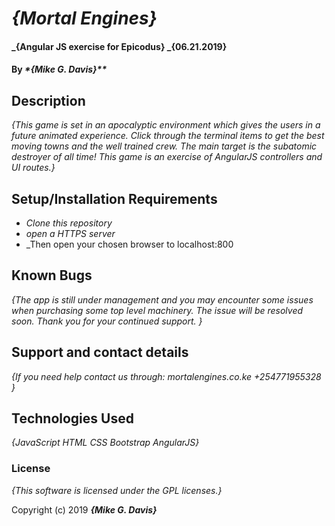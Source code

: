 # _{Mortal Engines}_

#### _{Angular JS  exercise for Epicodus} _{06.21.2019}

#### By _*{Mike G. Davis}**_

## Description

_{This game is set in an apocalyptic environment which gives the users in a future animated experience.
  Click through the terminal items to get the best moving towns and the well trained crew.
  The main target is the subatomic destroyer of all time! This game is an exercise of AngularJS controllers and UI routes.}_

## Setup/Installation Requirements

* _Clone this repository_
* _open a HTTPS server_
* _Then open your chosen browser to localhost:800

## Known Bugs

_{The app is still under management and you may encounter some issues when purchasing some top level machinery.   The issue will be resolved soon.
  Thank you for your continued support. }_

## Support and contact details

_{If you need help contact us through:
  mortalengines.co.ke
  +254771955328 }_

## Technologies Used

_{JavaScript
  HTML
  CSS
  Bootstrap
  AngularJS}_

### License

*{This software is licensed under the GPL licenses.}*

Copyright (c) 2019 **_{Mike G. Davis}_**
